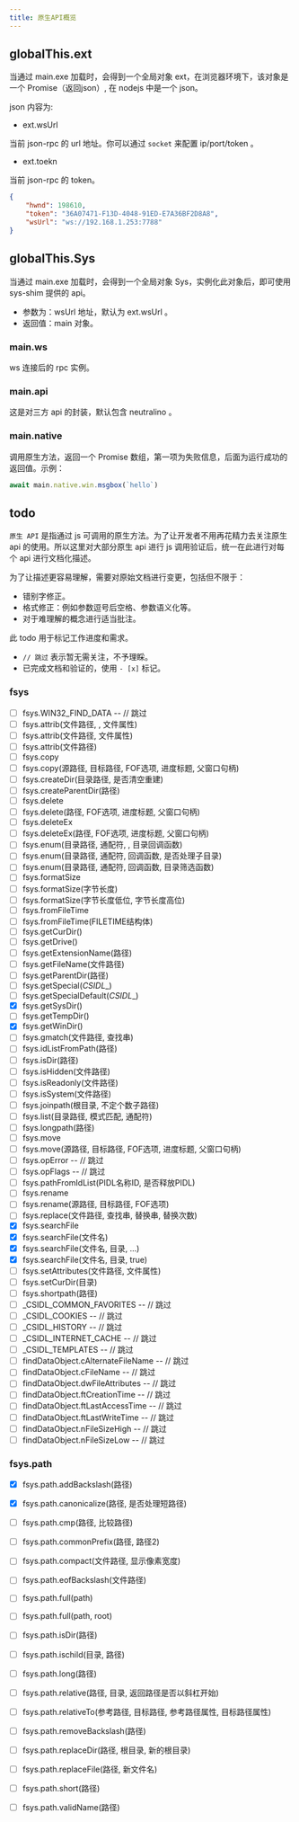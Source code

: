 ```yaml
---
title: 原生API概览
---
```


## globalThis.ext

当通过 main.exe 加载时，会得到一个全局对象 ext，在浏览器环境下，该对象是一个 Promise（返回json）, 在 nodejs 中是一个 json。

json 内容为:

- ext.wsUrl

当前 json-rpc 的 url 地址。你可以通过 `socket` 来配置 ip/port/token 。

- ext.toekn

当前 json-rpc 的 token。


``` json
{
    "hwnd": 198610,
    "token": "36A07471-F13D-4048-91ED-E7A36BF2D8A8",
    "wsUrl": "ws://192.168.1.253:7788"
}
```

## globalThis.Sys

当通过 main.exe 加载时，会得到一个全局对象 Sys，实例化此对象后，即可使用 sys-shim 提供的 api。

- 参数为：wsUrl 地址，默认为 ext.wsUrl 。
- 返回值：main 对象。

### main.ws

ws 连接后的 rpc 实例。

### main.api

这是对三方 api 的封装，默认包含 neutralino 。

### main.native

调用原生方法，返回一个 Promise 数组，第一项为失败信息，后面为运行成功的返回值。示例：

``` js
await main.native.win.msgbox(`hello`)
```


## todo

`原生 API` 是指通过 js 可调用的原生方法。为了让开发者不用再花精力去关注原生 api 的使用。所以这里对大部分原生 api 进行 js 调用验证后，统一在此进行对每个 api 进行文档化描述。


为了让描述更容易理解，需要对原始文档进行变更，包括但不限于：

- 错别字修正。
- 格式修正：例如参数逗号后空格、参数语义化等。
- 对于难理解的概念进行适当批注。

此 todo 用于标记工作进度和需求。

-  `// 跳过` 表示暂无需关注，不予理睬。
- 已完成文档和验证的，使用 `- [x]` 标记。


### fsys
- [ ] fsys.WIN32_FIND_DATA -- // 跳过
- [ ] fsys.attrib(文件路径, , 文件属性) 
- [ ] fsys.attrib(文件路径, 文件属性) 
- [ ] fsys.attrib(文件路径) 
- [ ] fsys.copy 
- [ ] fsys.copy(源路径, 目标路径, FOF选项, 进度标题, 父窗口句柄) 
- [ ] fsys.createDir(目录路径, 是否清空重建) 
- [ ] fsys.createParentDir(路径) 
- [ ] fsys.delete 
- [ ] fsys.delete(路径, FOF选项, 进度标题, 父窗口句柄) 
- [ ] fsys.deleteEx 
- [ ] fsys.deleteEx(路径, FOF选项, 进度标题, 父窗口句柄) 
- [ ] fsys.enum(目录路径, 通配符, , 目录回调函数) 
- [ ] fsys.enum(目录路径, 通配符, 回调函数, 是否处理子目录) 
- [ ] fsys.enum(目录路径, 通配符, 回调函数, 目录筛选函数) 
- [ ] fsys.formatSize 
- [ ] fsys.formatSize(字节长度) 
- [ ] fsys.formatSize(字节长度低位, 字节长度高位) 
- [ ] fsys.fromFileTime 
- [ ] fsys.fromFileTime(FILETIME结构体) 
- [ ] fsys.getCurDir() 
- [ ] fsys.getDrive() 
- [ ] fsys.getExtensionName(路径) 
- [ ] fsys.getFileName(文件路径) 
- [ ] fsys.getParentDir(路径) 
- [ ] fsys.getSpecial(_CSIDL__) 
- [ ] fsys.getSpecialDefault(_CSIDL__) 
- [x] fsys.getSysDir() 
- [ ] fsys.getTempDir() 
- [x] fsys.getWinDir() 
- [ ] fsys.gmatch(文件路径, 查找串) 
- [ ] fsys.idListFromPath(路径) 
- [ ] fsys.isDir(路径) 
- [ ] fsys.isHidden(文件路径) 
- [ ] fsys.isReadonly(文件路径) 
- [ ] fsys.isSystem(文件路径) 
- [ ] fsys.joinpath(根目录, 不定个数子路径) 
- [ ] fsys.list(目录路径, 模式匹配, 通配符) 
- [ ] fsys.longpath(路径) 
- [ ] fsys.move 
- [ ] fsys.move(源路径, 目标路径, FOF选项, 进度标题, 父窗口句柄) 
- [ ] fsys.opError -- // 跳过
- [ ] fsys.opFlags -- // 跳过
- [ ] fsys.pathFromIdList(PIDL名称ID, 是否释放PIDL) 
- [ ] fsys.rename 
- [ ] fsys.rename(源路径, 目标路径, FOF选项) 
- [ ] fsys.replace(文件路径, 查找串, 替换串, 替换次数) 
- [x] fsys.searchFile 
- [x] fsys.searchFile(文件名) 
- [x] fsys.searchFile(文件名, 目录, ...) 
- [x] fsys.searchFile(文件名, 目录, true) 
- [ ] fsys.setAttributes(文件路径, 文件属性) 
- [ ] fsys.setCurDir(目录) 
- [ ] fsys.shortpath(路径) 
- [ ] _CSIDL_COMMON_FAVORITES -- // 跳过
- [ ] _CSIDL_COOKIES -- // 跳过
- [ ] _CSIDL_HISTORY -- // 跳过
- [ ] _CSIDL_INTERNET_CACHE -- // 跳过
- [ ] _CSIDL_TEMPLATES -- // 跳过
- [ ] findDataObject.cAlternateFileName -- // 跳过
- [ ] findDataObject.cFileName -- // 跳过
- [ ] findDataObject.dwFileAttributes -- // 跳过
- [ ] findDataObject.ftCreationTime -- // 跳过
- [ ] findDataObject.ftLastAccessTime -- // 跳过
- [ ] findDataObject.ftLastWriteTime -- // 跳过
- [ ] findDataObject.nFileSizeHigh -- // 跳过
- [ ] findDataObject.nFileSizeLow -- // 跳过

### fsys.path

- [x] fsys.path.addBackslash(路径) 
- [x] fsys.path.canonicalize(路径, 是否处理短路径) 
- [ ] fsys.path.cmp(路径, 比较路径) 
- [ ] fsys.path.commonPrefix(路径, 路径2) 
- [ ] fsys.path.compact(文件路径, 显示像素宽度) 
- [ ] fsys.path.eofBackslash(文件路径) 
- [ ] fsys.path.full(path) 
- [ ] fsys.path.full(path, root) 
- [ ] fsys.path.isDir(路径) 
- [ ] fsys.path.ischild(目录, 路径) 
- [ ] fsys.path.long(路径) 
- [ ] fsys.path.relative(路径, 目录, 返回路径是否以斜杠开始) 
- [ ] fsys.path.relativeTo(参考路径, 目标路径, 参考路径属性, 目标路径属性) 
- [ ] fsys.path.removeBackslash(路径) 
- [ ] fsys.path.replaceDir(路径, 根目录, 新的根目录) 
- [ ] fsys.path.replaceFile(路径, 新文件名) 
- [ ] fsys.path.short(路径) 
- [ ] fsys.path.validName(路径) 

